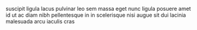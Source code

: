 suscipit ligula lacus pulvinar leo sem massa eget nunc ligula posuere amet id ut
ac diam nibh pellentesque in in scelerisque nisi augue sit dui lacinia
malesuada arcu iaculis cras